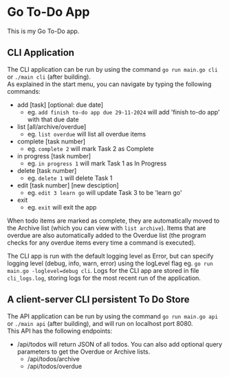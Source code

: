 # Go To-Do App

This is my Go To-Do app.

## CLI Application

The CLI application can be run by using the command `go run main.go cli` or `./main cli` (after building). <br>
As explained in the start menu, you can navigate by typing the following commands:

* add [task] [optional: due date]       
    - eg. `add finish to-do app due 29-11-2024` will add 'finish to-do app' with that due date
* list [all/archive/overdue]            
    - eg. `list overdue` will list all overdue items
* complete [task number]                
    - eg. `complete 2` will mark Task 2 as Complete
* in progress [task number]             
    - eg. `in progress 1` will mark Task 1 as In Progress
* delete [task number]                  
    - eg. `delete 1` will delete Task 1
* edit [task number] [new desciption]   
    - eg. `edit 3 learn go` will update Task 3 to be 'learn go'
* exit                                  
    - eg. `exit` will exit the app

When todo items are marked as complete, they are automatically moved to the Archive list (which you can view with `list archive`). Items that are overdue are also automatically added to the Overdue list (the program checks for any overdue items every time a command is executed).

The CLI app is run with the default logging level as Error, but can specify logging level (debug, info, warn, error) using the logLevel flag eg. `go run main.go -loglevel=debug cli`. Logs for the CLI app are stored in file `cli_logs.log`, storing logs for the most recent run of the application.

## A client-server CLI persistent To Do Store

The API application can be run by using the command `go run main.go api` or `./main api` (after building), and will run on localhost port 8080. <br>
This API has the following endpoints:
* /api/todos will return JSON of all todos. You can also add optional query parameters to get the Overdue or Archive lists.
    - /api/todos/archive
    - /api/todos/overdue
    